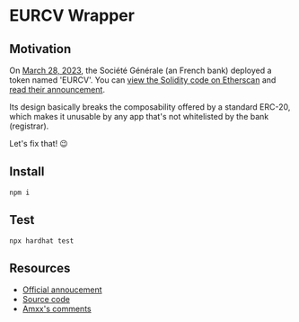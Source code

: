 # EURCV Wrapper

## Motivation

On [March 28, 2023](https://etherscan.io/tx/0xd675b72a03d9893f6218402b2aa29f60f2660c89803f27840e97f5bda4f8c60f), the Société Générale (an French bank) deployed a token named 'EURCV'. You can [view the Solidity code on Etherscan](https://etherscan.io/address/0xf7790914dc335b20aa19d7c9c9171e14e278a134#code) and [read their announcement](https://www.sgforge.com/societe-generale-forge-launches-coinvertible-the-first-institutional-stablecoin-deployed-on-a-public-blockchain/).

Its design basically breaks the composability offered by a standard ERC-20, which makes it unusable by any app that's not whitelisted by the bank (registrar).

Let's fix that! 😉

## Install

```
npm i
```

## Test

```
npx hardhat test
```

## Resources

- [Official annoucement](https://www.sgforge.com/societe-generale-forge-launches-coinvertible-the-first-institutional-stablecoin-deployed-on-a-public-blockchain/)
- [Source code](https://etherscan.io/address/0xf7790914dc335b20aa19d7c9c9171e14e278a134#code)
- [Amxx's comments](https://twitter.com/Amxx/status/1649196760420478976)